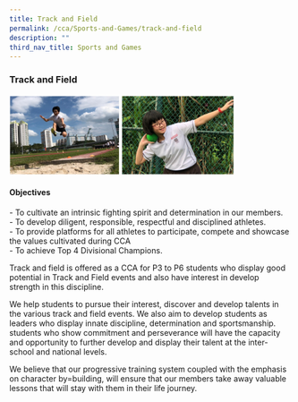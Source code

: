 ```yaml
---
title: Track and Field
permalink: /cca/Sports-and-Games/track-and-field
description: ""
third_nav_title: Sports and Games
---
```

### Track and Field

<img src="/images/track.png" 
     style="width:80%">
		 
#### Objectives

\- To cultivate an intrinsic fighting spirit and determination in our members.  
\- To develop diligent, responsible, respectful and disciplined athletes.  
\- To provide platforms for all athletes to participate, compete and showcase the values cultivated during CCA  
\- To achieve Top 4 Divisional Champions.  

Track and field is offered as a CCA for P3 to P6 students who display good potential in Track and Field events and also have interest in develop strength in this discipline.  
  
We help students to pursue their interest, discover and develop talents in the various track and field events. We also aim to develop students as leaders who display innate discipline, determination and sportsmanship. students who show commitment and perseverance will have the capacity and opportunity to further develop and display their talent at the inter-school and national levels.  
  
We believe that our progressive training system coupled with the emphasis on character by=building, will ensure that our members take away valuable lessons that will stay with them in their life journey.